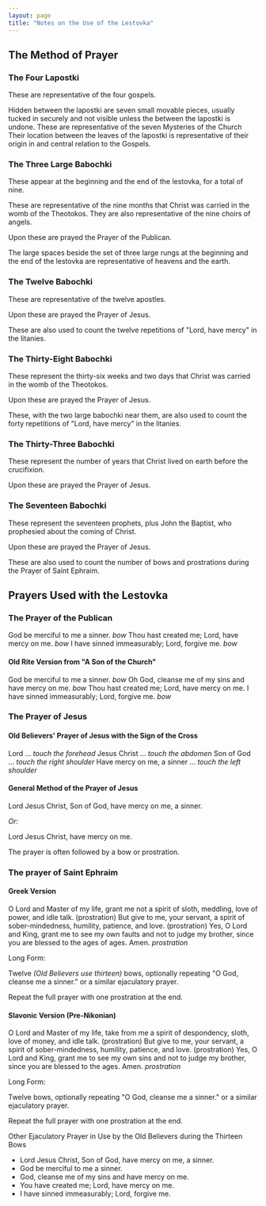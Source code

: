 ```yaml
---
layout: page
title: "Notes on the Use of the Lestovka"
---
```


## The Method of Prayer

### The Four Lapostki

These are representative of the four gospels.

Hidden between the lapostki are seven small movable pieces, usually tucked in securely and not visible unless the between the lapostki is undone. These are representative of the seven Mysteries of the Church Their location between the leaves of the lapostki is representative of their origin in and central relation to the Gospels.

### The Three Large Babochki

These appear at the beginning and the end of the lestovka, for a total of nine.

These are representative of the nine months that Christ was carried in the womb of the Theotokos. They are also representative of the nine choirs of angels.

Upon these are prayed the Prayer of the Publican.

The large spaces beside the set of three large rungs at the beginning and the end of the lestovka are representative of heavens and the earth.

### The Twelve Babochki

These are representative of the twelve apostles.

Upon these are prayed the Prayer of Jesus.

These are also used to count the twelve repetitions of "Lord, have mercy" in the litanies.

### The Thirty-Eight Babochki

These represent the thirty-six weeks and two days that Christ was carried in the womb of the Theotokos.

Upon these are prayed the Prayer of Jesus.

These, with the two large babochki near them, are also used to count the forty repetitions of "Lord, have mercy" in the litanies.

### The Thirty-Three Babochki

These represent the number of years that Christ lived on earth before the crucifixion.

Upon these are prayed the Prayer of Jesus.

### The Seventeen Babochki

These represent the seventeen prophets, plus John the Baptist, who prophesied about the coming of Christ.

Upon these are prayed the Prayer of Jesus.

These are also used to count the number of bows and prostrations during the Prayer of Saint Ephraim.

## Prayers Used with the Lestovka

### The Prayer of the Publican

God be merciful to me a sinner. _bow_
Thou hast created me; Lord, have mercy on me. _bow_
I have sinned immeasurably; Lord, forgive me. _bow_

#### Old Rite Version from "A Son of the Church"

God be merciful to me a sinner. _bow_
Oh God, cleanse me of my sins and have mercy on me. _bow_
Thou hast created me; Lord, have mercy on me.
I have sinned immeasurably; Lord, forgive me. _bow_

### The Prayer of Jesus

#### Old Believers' Prayer of Jesus with the Sign of the Cross

Lord ... _touch the forehead_
Jesus Christ ... _touch the abdomen_
Son of God ... _touch the right shoulder_
Have mercy on me, a sinner ... _touch the left shoulder_

#### General Method of the Prayer of Jesus

Lord Jesus Christ, Son of God, have mercy on me, a sinner.

_Or:_

Lord Jesus Christ, have mercy on me.

The prayer is often followed by a bow or prostration.

### The prayer of Saint Ephraim

#### Greek Version

O Lord and Master of my life, grant me not a spirit of sloth, meddling, love of power, and idle talk. (prostration)
But give to me, your servant, a spirit of sober-mindedness, humility, patience, and love. (prostration)
Yes, O Lord and King, grant me to see my own faults and not to judge my brother, since you are blessed to the ages of ages. Amen. _prostration_

Long Form:

Twelve _(Old Believers use thirteen)_ bows, optionally repeating "O God, cleanse me a sinner." or a similar ejaculatory prayer.

Repeat the full prayer with one prostration at the end.

#### Slavonic Version (Pre-Nikonian)

O Lord and Master of my life, take from me a spirit of despondency, sloth, love of money, and idle talk. (prostration)
But give to me, your servant, a spirit of sober-mindedness, humility, patience, and love. (prostration)
Yes, O Lord and King, grant me to see my own sins and not to judge my brother, since you are blessed to the ages. Amen. _prostration_

Long Form:

Twelve bows, optionally repeating "O God, cleanse me a sinner." or a similar ejaculatory prayer.

Repeat the full prayer with one prostration at the end.

Other Ejaculatory Prayer in Use by the Old Believers during the Thirteen Bows

- Lord Jesus Christ, Son of God, have mercy on me, a sinner.
- God be merciful to me a sinner.
- God, cleanse me of my sins and have mercy on me.
- You have created me; Lord, have mercy on me.
- I have sinned immeasurably; Lord, forgive me.
